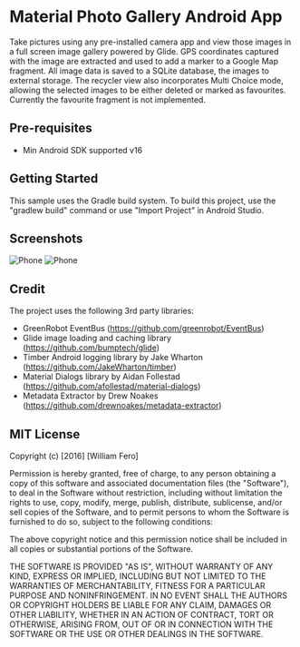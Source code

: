 Material Photo Gallery Android App
==================================

Take pictures using any pre-installed camera app and view those images in a full screen image gallery 
powered by Glide. GPS coordinates captured with the image are extracted and used to add a marker to a
Google Map fragment. All image data is saved to a SQLite database, the images to external storage. The
recycler view also incorporates Multi Choice mode, allowing the selected images to be either deleted
 or marked as favourites. Currently the favourite fragment is not implemented.


Pre-requisites
--------------

- Min Android SDK supported v16

Getting Started
---------------

This sample uses the Gradle build system. To build this project, use the
"gradlew build" command or use "Import Project" in Android Studio.

Screenshots
-----------

![Phone](screenshots/note-it-app-preview-1.gif "Interacting with the app, add a text note")
![Phone](screenshots/note-it-app-preview-2.gif "Interacting with the app, delete a number o notes simultaneously")

Credit
------
The project uses the following 3rd party libraries:
- GreenRobot EventBus (https://github.com/greenrobot/EventBus)
- Glide image loading and caching library (https://github.com/bumptech/glide)
- Timber Android logging library by Jake Wharton (https://github.com/JakeWharton/timber)
- Material Dialogs library by Aidan Follestad (https://github.com/afollestad/material-dialogs)
- Metadata Extractor by Drew Noakes (https://github.com/drewnoakes/metadata-extractor)


MIT License
-----------

Copyright (c) [2016] [William Fero]

Permission is hereby granted, free of charge, to any person obtaining a copy
of this software and associated documentation files (the "Software"), to deal
in the Software without restriction, including without limitation the rights
to use, copy, modify, merge, publish, distribute, sublicense, and/or sell
copies of the Software, and to permit persons to whom the Software is
furnished to do so, subject to the following conditions:

The above copyright notice and this permission notice shall be included in all
copies or substantial portions of the Software.

THE SOFTWARE IS PROVIDED "AS IS", WITHOUT WARRANTY OF ANY KIND, EXPRESS OR
IMPLIED, INCLUDING BUT NOT LIMITED TO THE WARRANTIES OF MERCHANTABILITY,
FITNESS FOR A PARTICULAR PURPOSE AND NONINFRINGEMENT. IN NO EVENT SHALL THE
AUTHORS OR COPYRIGHT HOLDERS BE LIABLE FOR ANY CLAIM, DAMAGES OR OTHER
LIABILITY, WHETHER IN AN ACTION OF CONTRACT, TORT OR OTHERWISE, ARISING FROM,
OUT OF OR IN CONNECTION WITH THE SOFTWARE OR THE USE OR OTHER DEALINGS IN THE
SOFTWARE.